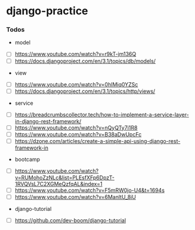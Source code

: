 # django-practice
### Todos
- model
- [ ] https://www.youtube.com/watch?v=r9kT-jm136Q
- [ ] https://docs.djangoproject.com/en/3.1/topics/db/models/
- view
- [ ] https://www.youtube.com/watch?v=0hIMiq0YZSc
- [ ] https://docs.djangoproject.com/en/3.1/topics/http/views/
- service
- [ ] https://breadcrumbscollector.tech/how-to-implement-a-service-layer-in-django-rest-framework/
- [ ] https://www.youtube.com/watch?v=nQyQTy7i1R8
- [ ] https://www.youtube.com/watch?v=B38aDwUpcFc
- [ ] https://dzone.com/articles/create-a-simple-api-using-django-rest-framework-in
- bootcamp
- [ ] https://www.youtube.com/watch?v=RUMohoZzNLc&list=PLEsfXFp6DpzT-1RVQVsL7C2XGMeQzfqAL&index=1
- [ ] https://www.youtube.com/watch?v=F5mRW0jo-U4&t=1694s
- [ ] https://www.youtube.com/watch?v=6ManltU_8iU
- django-tutorial
- [ ] https://github.com/dev-boom/django-tutorial
